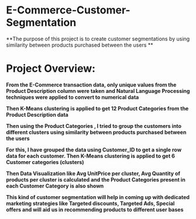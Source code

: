 # E-Commerce-Customer-Segmentation
**The purpose of this project is to create customer segmentations by using similarity between products purchased between the users **

# Project Overview:
**From the E-Commerce transaction data, only unique values from the Product Description column were taken and Natural Language Processing techniques were applied to convert to numerical data**

**Then K-Means clustering is applied to get 12 Product Categories from the Product Description data**

**Then using the Product Categories , I tried to group the customers into different clusters using similarity between products purchased between the users**

**For this, I have grouped the data using Customer_ID to get a single row data for each customer. Then K-Means clustering is applied to get 6 Customer categories (clusters)**

**Then Data Visualization like Avg UnitPrice per cluster, Avg Quantity of products per cluster is calculated and the Product Categories present in each Customer Category is also shown**

**This kind of customer segmentation will help in coming up with dedicated marketing strategies like Targeted discounts, Targeted Ads, Special offers and will aid us in recommending products to different user bases**
